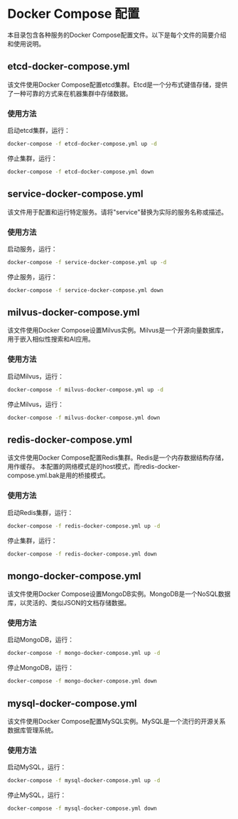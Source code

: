 # Docker Compose 配置

本目录包含各种服务的Docker Compose配置文件。以下是每个文件的简要介绍和使用说明。

## etcd-docker-compose.yml

该文件使用Docker Compose配置etcd集群。Etcd是一个分布式键值存储，提供了一种可靠的方式来在机器集群中存储数据。

### 使用方法

启动etcd集群，运行：
```bash
docker-compose -f etcd-docker-compose.yml up -d
```

停止集群，运行：
```bash
docker-compose -f etcd-docker-compose.yml down
```

## service-docker-compose.yml

该文件用于配置和运行特定服务。请将"service"替换为实际的服务名称或描述。

### 使用方法

启动服务，运行：
```bash
docker-compose -f service-docker-compose.yml up -d
```

停止服务，运行：
```bash
docker-compose -f service-docker-compose.yml down
```

## milvus-docker-compose.yml

该文件使用Docker Compose设置Milvus实例。Milvus是一个开源向量数据库，用于嵌入相似性搜索和AI应用。

### 使用方法

启动Milvus，运行：
```bash
docker-compose -f milvus-docker-compose.yml up -d
```

停止Milvus，运行：
```bash
docker-compose -f milvus-docker-compose.yml down
```

## redis-docker-compose.yml

该文件使用Docker Compose配置Redis集群。Redis是一个内存数据结构存储，用作缓存。
本配置的网络模式是的host模式，而redis-docker-compose.yml.bak是用的桥接模式。

### 使用方法

启动Redis集群，运行：
```bash
docker-compose -f redis-docker-compose.yml up -d
```

停止集群，运行：
```bash
docker-compose -f redis-docker-compose.yml down
```

## mongo-docker-compose.yml

该文件使用Docker Compose设置MongoDB实例。MongoDB是一个NoSQL数据库，以灵活的、类似JSON的文档存储数据。

### 使用方法

启动MongoDB，运行：
```bash
docker-compose -f mongo-docker-compose.yml up -d
```

停止MongoDB，运行：
```bash
docker-compose -f mongo-docker-compose.yml down
```

## mysql-docker-compose.yml

该文件使用Docker Compose配置MySQL实例。MySQL是一个流行的开源关系数据库管理系统。

### 使用方法

启动MySQL，运行：
```bash
docker-compose -f mysql-docker-compose.yml up -d
```

停止MySQL，运行：
```bash
docker-compose -f mysql-docker-compose.yml down
``` 